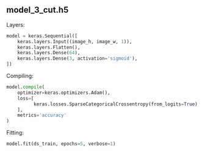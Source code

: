 ## model_3_cut.h5

Layers:  
``` python
model = keras.Sequential([
    keras.layers.Input((image_h, image_w, 1)),
    keras.layers.Flatten(),
    keras.layers.Dense(64),
    keras.layers.Dense(3, activation='sigmoid'),
])
```  
Compiling:  
``` python
model.compile(
    optimizer=keras.optimizers.Adam(),
    loss=[
          keras.losses.SparseCategoricalCrossentropy(from_logits=True),
    ],
    metrics='accuracy'
)
```  
Fitting:  
``` python
model.fit(ds_train, epochs=5, verbose=1)
```  
